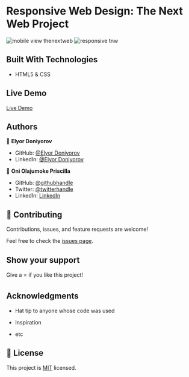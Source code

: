 # Responsive Web Design: The Next Web Project

> 
![mobile view thenextweb ](https://user-images.githubusercontent.com/69638013/105520188-ab35fc80-5cda-11eb-9baa-33a4327c7702.png)
![responsive tnw](https://user-images.githubusercontent.com/69638013/105453078-c58ebc80-5c7f-11eb-9aaf-09147e8ccf05.png)

## Built With Technologies

- HTML5 & CSS

## Live Demo

[Live Demo](https://rawcdn.githack.com/EL28DEV/The-Next-Web-Replica/264a4033ca86763a838723bc45b469204900e0b1/index.html)

## Authors

👤 **Elyor Doniyorov**

- GitHub: [@Elyor Doniyorov](https://github.com/elyor-doniyorov)
- LinkedIn: [@Elyor Doniyorov](https://www.linkedin.com/in/elyor-doniyorov/)

👤 **Oni Olajumoke Priscilla**

- GitHub: [@githubhandle](https://github.com/prolajumokeoni)
- Twitter: [@twitterhandle](https://twitter.com/prolajumokeoni)
- LinkedIn: [LinkedIn](https://www.linkedin.com/in/olajumoke-priscilla-oni-44a48b162/)

## 🤝 Contributing

Contributions, issues, and feature requests are welcome!

Feel free to check the [issues page](https://github.com/elyor-doniyorov/The-Next-Web-Replica/issues/3).

## Show your support

Give a ⭐️ if you like this project!

## Acknowledgments

- Hat tip to anyone whose code was used

- Inspiration
- etc

## 📝 License

This project is [MIT](https://github.com/EL28DEV/The-Next-Web-Replica/blob/main/LICENSE) licensed.
